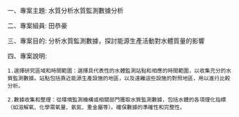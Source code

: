 一、專案主題: 水質分析水質監測數據分析

二、專案組員: 田恭豪

三、專案目的: 分析水質監測數據，探討能源生產活動對水體質量的影響

四、專案說明:

    1.選擇研究區域和時間範圍：選擇具代表性的水體監測站點和相應的時間範圍，以收集充分的水質監測數據。站點包括靠近能源生產設施的地區，以及遠離這些設施的對照地區，用以進行比較分析。

    2.數據收集和整理：從環境監測機構或相關部門獲取水質監測數據，包括水體的各項理化指標（如溶解氧、化學需氧量、氨氮、重金屬等）。確保數據的準確性和完整性。
